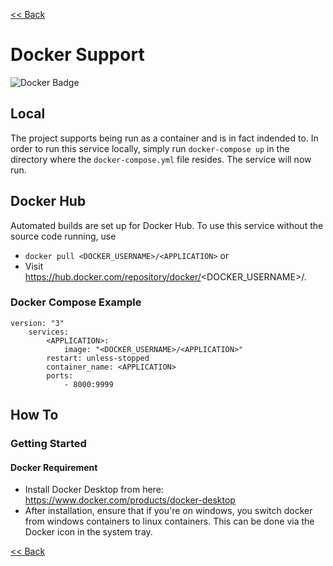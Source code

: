 [<< Back](../../README.md)

# Docker Support
![Docker Badge](https://dockeri.co/image/<DOCKER_USERNAME>/<APPLICATION>)
## Local
The project supports being run as a container and is in fact indended to. In order to run this service locally, simply run `docker-compose up` in the directory where the `docker-compose.yml` file resides. The service will now run.
## Docker Hub
Automated builds are set up for Docker Hub. To use this service without the source code running, use
- `docker pull <DOCKER_USERNAME>/<APPLICATION>` or 
- Visit https://hub.docker.com/repository/docker/<DOCKER_USERNAME>/<APPLICATION>.
### Docker Compose Example
    version: "3"
        services:
            <APPLICATION>:
                image: "<DOCKER_USERNAME>/<APPLICATION>"
            restart: unless-stopped
            container_name: <APPLICATION>
            ports:
                - 8000:9999

## How To
### Getting Started
#### Docker Requirement
- Install Docker Desktop from here: https://www.docker.com/products/docker-desktop
- After installation, ensure that if you're on windows, you switch docker from windows containers to linux containers. This can be done via the Docker icon in the system tray.

[<< Back](../../README.md)
